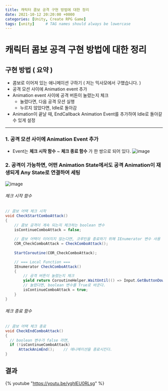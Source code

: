 ```yaml
---
title: 캐릭터 콤보 공격 구현 방법에 대한 정리
date: 2021-10-12 20:20:00 +0000
categories: [Unity, Create RPG Game]
tags: [unity]     # TAG names should always be lowercase
---
```


캐릭터 콤보 공격 구현 방법에 대한 정리
===

## 구현 방법 ( 요약 )
* 콤보로 이어져 있는 애니메이션 구하기 ( 저는 믹사모에서 구했습니다. )
* 공격 모션 사이에 Animation event 추가
* Animation event 사이에 공격 버튼이 눌렸는지 체크
  * 눌렸다면, 다음 공격 모션 실행
  * 누르지 않았다면, Idle로 돌아감
* Animation이 끝날 때, EndCallback Animation Event를 추가하여 Idle로 돌아갈 수 있게 설정

***
### 1. 공격 모션 사이에 Animation Event 추가
* Event는 **체크 시작 함수** ~ **체크 종료 함수** 가 한 쌍으로 되어 있다.
![image](https://user-images.githubusercontent.com/48194683/124349088-5bb01100-dc28-11eb-8eb7-8166b2dbebbb.png)

### 2. 공격이 가능하면, 어떤 Animation State에서도 공격 Animation이 재생되게 Any State로 연결하여 세팅
![image](https://user-images.githubusercontent.com/48194683/124349606-d5e19500-dc2a-11eb-8bde-f519dc1e6512.png)

###### 체크 시작 함수

```cs
// 콤보 어택 체크 시작
void CheckStartComboAttack()
{
    // 콤보 공격이 계속 되는지 체크하는 boolean 변수
    isContinueComboAttack = false;
    
    // 콤보 어택이 이어지지 않는다면, 코루틴을 종료하기 위해 IEnumerator 변수 사용
    COR_CheckComboAttack = CheckComboAttack();
    
    StartCoroutine(COR_CheckComboAttack);

    // === Local Function ===
    IEnumerator CheckComboAttack()
    {
        // 공격 버튼이 눌렸는지 체크
        yield return CoroutineHelper.WaitUntil(() => Input.GetButtonDown("Fire1"));
        // 눌렸다면, boolean 변수를 True로 바꾼다.
        isContinueComboAttack = true;
    }
}
```

###### 체크 종료 함수

```cs
// 콤보 어택 체크 종료
void CheckEndComboAttack()
{
  // boolean 변수가 false 라면,
  if (!isContinueComboAttack)
      AttackAnimEnd();    // 애니메이션을 종료시킨다.
}
```


## 결과

 {% youtube "https://youtu.be/yghlEU0RLsg" %}